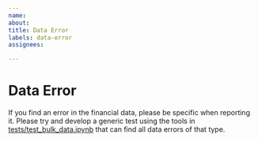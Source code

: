 ```yaml
---
name: 
about: 
title: Data Error
labels: data-error
assignees: 

---
```


# Data Error

If you find an error in the financial data, please be specific when reporting
it. Please try and develop a generic test using the tools in
[tests/test_bulk_data.ipynb](https://github.com/SimFin/simfin/blob/master/tests/test_bulk_data.ipynb)
that can find all data errors of that type.
